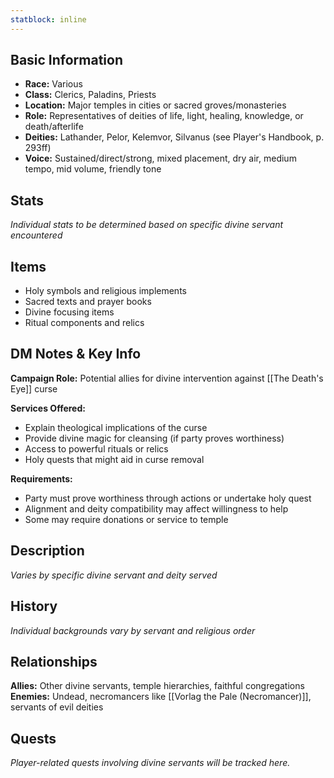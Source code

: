 ```yaml
---
statblock: inline
---
```



## Basic Information
- **Race:** Various
- **Class:** Clerics, Paladins, Priests
- **Location:** Major temples in cities or sacred groves/monasteries
- **Role:** Representatives of deities of life, light, healing, knowledge, or death/afterlife
- **Deities:** Lathander, Pelor, Kelemvor, Silvanus (see Player's Handbook, p. 293ff)
- **Voice:** Sustained/direct/strong, mixed placement, dry air, medium tempo, mid volume, friendly tone


## Stats
*Individual stats to be determined based on specific divine servant encountered*

## Items
- Holy symbols and religious implements
- Sacred texts and prayer books
- Divine focusing items
- Ritual components and relics

## DM Notes & Key Info
**Campaign Role:** Potential allies for divine intervention against [[The Death's Eye]] curse

**Services Offered:**
- Explain theological implications of the curse
- Provide divine magic for cleansing (if party proves worthiness)
- Access to powerful rituals or relics
- Holy quests that might aid in curse removal

**Requirements:**
- Party must prove worthiness through actions or undertake holy quest
- Alignment and deity compatibility may affect willingness to help
- Some may require donations or service to temple

## Description
*Varies by specific divine servant and deity served*

## History
*Individual backgrounds vary by servant and religious order*

## Relationships
**Allies:** Other divine servants, temple hierarchies, faithful congregations
**Enemies:** Undead, necromancers like [[Vorlag the Pale (Necromancer)]], servants of evil deities

## Quests
*Player-related quests involving divine servants will be tracked here.*
